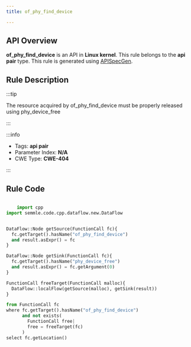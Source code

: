```yaml
---
title: of_phy_find_device

---
```



## API Overview
**of_phy_find_device** is an API in **Linux kernel**. This rule belongs to the **api pair** type. This rule is generated using [APISpecGen](../../tools/APISpecGen).
## Rule Description

:::tip

The resource acquired by of_phy_find_device must be properly released using phy_device_free

:::

:::info

- Tags: **api pair**
- Parameter Index: **N/A**
- CWE Type: **CWE-404**

:::

## Rule Code
```python

    import cpp
import semmle.code.cpp.dataflow.new.DataFlow


DataFlow::Node getSource(FunctionCall fc){
  fc.getTarget().hasName("of_phy_find_device")
  and result.asExpr() = fc
}

DataFlow::Node getSink(FunctionCall fc){
  fc.getTarget().hasName("phy_device_free")
  and result.asExpr() = fc.getArgument(0)
}

FunctionCall freeTarget(FunctionCall malloc){
  DataFlow::localFlow(getSource(malloc), getSink(result))
}

from FunctionCall fc
where fc.getTarget().hasName("of_phy_find_device")
      and not exists(
        FunctionCall free| 
        free = freeTarget(fc)
      )
select fc.getLocation()

    
```